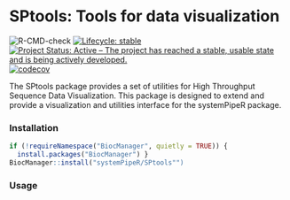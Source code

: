 # SPtools: Tools for data visualization

<!-- badges: start -->
![R-CMD-check](https://github.com/systemPipeR/SPtools/workflows/R-CMD-check/badge.svg)
[![Lifecycle: stable](https://img.shields.io/badge/lifecycle-stable-green.svg)](https://www.tidyverse.org/lifecycle/#experimental)
[![Project Status: Active – The project has reached a stable, usable state and is being actively developed.](https://www.repostatus.org/badges/latest/active.svg)](https://www.repostatus.org/#active)
[![codecov](https://codecov.io/gh/systemPipeR/SPtools/branch/master/graph/badge.svg?token=PwWVN6tTh3)](https://codecov.io/gh/systemPipeR/SPtools)
<!-- badges: end -->

The SPtools package provides a set of utilities for High Throughput Sequence Data
Visualization. This package is designed to extend and provide a visualization
and utilities interface for the systemPipeR package. 

### Installation
```r
if (!requireNamespace("BiocManager", quietly = TRUE)) {
  install.packages("BiocManager") }
BiocManager::install("systemPipeR/SPtools"")
```

### Usage
